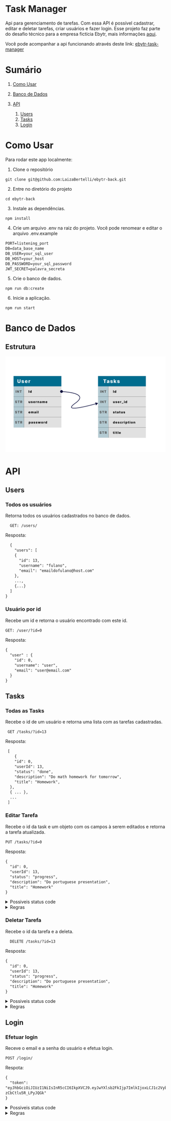 # Task Manager

  Api para gerenciamento de tarefas. Com essa API é possível cadastrar, editar e deletar tarefas, criar usuários e fazer login.
  Esse projeto faz parte do desafio técnico para a empresa fictícia Ebytr, mais informações [aqui](https://github.com/LaizaBertelli/ebytr-dt).

  Você pode acompanhar a api funcionando através deste link: [ebytr-task-manager](https://lb-task-manager.herokuapp.com/)


# Sumário

01. [Como Usar](#como-usar)
01. [Banco de Dados](#banco-de-dados)
01. [API](#api)

    01. [Users](#users)
    01. [Tasks](#tasks)
    01. [Login](#login)

# Como Usar

Para rodar este app localmente:

  01. Clone o repositório

    git clone git@github.com:LaizaBertelli/ebytr-back.git

  02. Entre no diretório do projeto

    cd ebytr-back

  03. Instale as dependências.

    npm install

  04. Crie um arquivo .env na raiz do projeto. Você pode renomear e editar o arquivo .env.example

    PORT=listening_port
    DB=data_base_name
    DB_USER=your_sql_user
    DB_HOST=your_host
    DB_PASSWORD=your_sql_password
    JWT_SECRET=palavra_secreta

  05. Crie o banco de dados.

    npm run db:create

  06. Inicie a aplicação.

    npm run start


# Banco de Dados

## Estrutura

  ![db table structure](/assets/db_structure.png)

# API

  ## Users
  ### Todos os usuários

  Retorna todos os usuários cadastrados no banco de dados.

      GET: /users/
    
  Resposta:

      {
        "users": [
        {
          "id": 13,
          "username": "fulano",
          "email": "emaildofulano@host.com"
        },
        ...,
        {...}
      ]
    }
  ### Usuário por id

  Recebe um id e retorna o usuário encontrado com este id.

    GET: /user/?id=0

  Resposta:

    {
      "user" : {
        "id": 0,
        "username": "user",
        "email": "user@email.com"
      }
    }

  ## Tasks
  
  ### Todas as Tasks

  Recebe o id de um usuário e retorna uma lista com as tarefas cadastradas.

     GET /tasks/?id=13

  Resposta:

     [
        {
        "id": 0,
        "userId": 13,
        "status": "done",
        "description": "Do math homework for tomorrow",
        "title": "Homework",
      },
      { ... },
      ...
     ]

  ### Editar Tarefa

  Recebe o id da task e um objeto com os campos à serem editados e retorna a tarefa atualizada.

    PUT /tasks/?id=0

  Resposta:

    {
      "id": 0,
      "userId": 13,
      "status": "progress",
      "description": "Do portuguese presentation",
      "title": "Homework"
    }

<details>
  <summary>Possiveis status code</summary>
</details>

<details>
  <summary>Regras</summary>
</details>

  ### Deletar Tarefa

  Recebe o id da tarefa e a deleta.

      DELETE /tasks/?id=13

  Resposta:

    {
      "id": 0,
      "userId": 13,
      "status": "progress",
      "description": "Do portuguese presentation",
      "title": "Homework"
    }

<details>
  <summary>Possiveis status code</summary>
</details>

<details>
  <summary>Regras</summary>
</details>

## Login

  ### Efetuar login
  
  Receve o email e a senha do usuário e efetua login.
  
    POST /login/

  Respota:

    {
      "token": "eyJhbGciOiJIUzI1NiIsInR5cCI6IkpXVCJ9.eyJwYXlsb2FkIjp7ImlkIjoxLCJ1c2VybmFtZSI6ImZ1bGFubyIsImVtYWlsIjoiZnVsYW5vQGdtYWlsLmNvbSJ9LCJpYXQiOjE2NTI5MDM4NDMsImV4cCI6MTY1MzUwODY0M30.gJl1CewL2rcev8jE8OwlKhT1z-zCbCtlu5R_LPyJQGk"
    }


  <details>
    <summary>Possiveis status code</summary>
      <table>
        <tr>
          <th>Status</th>
          <th>Descrição</th>
        </tr>
        <tr>
          <td>200</td>
          <td>Requisição efetuada com sucesso</td>
        </tr>
        <tr>
          <td>400</td>
          <td>Requisição efetuada com algum campo vazio</td>
        </tr>
        <tr>
          <td>401</td>
          <td>Email ou senha inválidos</td>
        </tr>
        <tr>
          <td>500</td>
          <td>Erro interno do servidor</td>
        </tr>
      </table>
  </details>

  <details>
    <summary>Regras</summary>
    <ul>
      <li> O campo email deve ser um email válido e não pode estar vazio. </li>
      <li> O campo password deve possuir pelo menos 6 caracteres e não pode estar vazio </li>
    </ul>
  </details>


  <!-- <table>
    <tr>
      <th>Campos</th>
      <th>Descrição</th>
    </tr>
    <tr>
      <td>id</td>
      <td>id único do usuário</id>
    </tr>
    <tr>
      <td>username</td>
      <td>nomde de usuário</id>
    </tr>
    <tr>
      <td>email</td>
      <td>email do usuário</id>
    </tr>
  </table>



  ## Arquitetura

    |_ src
      |_ Auth
        |_ jwtGenerator.js
      |_ Controllers
        |_ login.controller.js
        |_ user.controller.js
        |_ tasks.controller.js
      |_ Routes
        |_ login.route.js
        |_ user.route.js
        |_ tasks.route.js
      |_ Models
        |_ connection.model.js
        |_ login.model.js
        |_ user.model.js
        |_ tasks.model.js
      |_ Services
        |_ login.service.js
        |_ user.service.js
        |_ tasks.service.js
      |_ Tests
        |_ Controllers
          |_ controllers.spec.js
        |_ Services
          |_ services.spec.js
        |_ Models
          |_ models.spec.js
      |_ Schemas
        |_ login.schema.js
        |_ user.schema.js
        |_ task.schema.js
      |_ Middlewares
        |_ login.middleware.js
        |_ user.middleware.js
        |_ task.middleware.js
      |_ App.js
      |_ -->